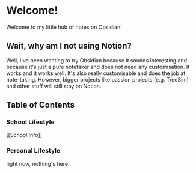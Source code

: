 # Welcome!
Welcome to my little hub of notes on Obsidian!

## Wait, why am I not using Notion?
Well, I've been wanting to try Obsidian because it sounds interesting and because it's just a pure notetaker and does not need any customisation. It works and it works well. It's also really customisable and does the job at note-taking. However, bigger projects like passion projects (e.g. TreeSim) and other stuff will still stay on Notion.

## Table of Contents

### School Lifestyle
[[School Info]]

### Personal Lifestyle
right now, nothing's here.